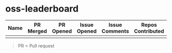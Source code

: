 # oss-leaderboard

| Name | PR Merged | PR Opened | Issue Opened | Issue Comments | Repos Contributed |
| ---- | --------- | --------- | ------------ | -------------- | ----------------- |
|      |

> PR = Pull request
